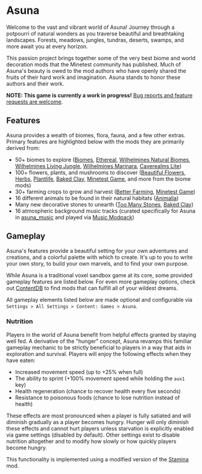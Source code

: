 Asuna
=====

Welcome to the vast and vibrant world of Asuna! Journey through a potpourri of natural wonders as you traverse beautiful and breathtaking landscapes. Forests, meadows, jungles, tundras, deserts, swamps, and more await you at every horizon.

This passion project brings together some of the very best biome and world decoration mods that the Minetest community has published. Much of Asuna's beauty is owed to the mod authors who have openly shared the fruits of their hard work and imagination. Asuna stands to honor these authors and their work.

**NOTE: This game is currently a work in progress!** [Bug reports and feature requests are welcome](https://github.com/EmptyStar/asuna/issues).

Features
--------

Asuna provides a wealth of biomes, flora, fauna, and a few other extras. Primary features are highlighted below with the mods they are primarily derived from:

- 50+ biomes to explore ([Biomes](https://content.minetest.net/packages/Atlante/biomes/), [Ethereal](https://content.minetest.net/packages/TenPlus1/ethereal/), [Wilhelmines Natural Biomes](https://content.minetest.net/packages/Liil/naturalbiomes/), [Wilhelmines Living Jungle](https://content.minetest.net/packages/Liil/livingjungle/), [Wilhelmines Marinara](https://content.minetest.net/packages/Liil/marinara/), [Caverealms Lite](https://content.minetest.net/packages/Shara/caverealms/))
- 100+ flowers, plants, and mushrooms to discover ([Beautiful Flowers](https://content.minetest.net/packages/1faco/beautiflowers/), [Herbs](https://content.minetest.net/packages/Clyde/herbs/), [Plantlife](https://content.minetest.net/packages/mt-mods/plantlife_modpack/), [Baked Clay](https://content.minetest.net/packages/TenPlus1/bakedclay/), [Minetest Game](https://content.minetest.net/packages/Minetest/minetest_game/), and more from the biome mods)
- 30+ farming crops to grow and harvest ([Better Farming](https://content.minetest.net/packages/Atlante/better_farming/), [Minetest Game](https://content.minetest.net/packages/Minetest/minetest_game/))
- 16 different animals to be found in their natural habitats ([Animalia](https://content.minetest.net/packages/ElCeejo/animalia/))
- Many new decorative stones to unearth ([Too Many Stones](https://content.minetest.net/packages/JoeEnderman/too_many_stones/), [Baked Clay](https://content.minetest.net/packages/TenPlus1/bakedclay/))
- 16 atmospheric background music tracks (curated specifically for Asuna in [asuna_music](https://github.com/EmptyStar/asuna/tree/main/mods/asuna/asuna_music) and played via [Music Modpack](https://content.minetest.net/packages/mt-mods/music_modpack/))

Gameplay
--------

Asuna's features provide a beautiful setting for your own adventures and creations, and a colorful palette with which to create. It's up to you to write your own story, to build your own marvels, and to find your own purpose.

While Asuna is a traditional voxel sandbox game at its core, some provided gameplay features are listed below. For even more gameplay options, check out [ContentDB](https://content.minetest.net/) to find mods that can fulfill all of your wildest dreams.

All gameplay elements listed below are made optional and configurable via `Settings > All Settings > Content: Games > Asuna`.

### Nutrition

Players in the world of Asuna benefit from helpful effects granted by staying well fed. A derivative of the "hunger" concept, Asuna revamps this familiar gameplay mechanic to be strictly beneficial to players in a way that aids in exploration and survival. Players will enjoy the following effects when they have eaten:

- Increased movement speed (up to +25% when full)
- The ability to sprint (+100% movement speed while holding the `aux1` key)
- Health regeneration (chance to recover health every five seconds)
- Resistance to poisonous foods (chance to lose nutrition instead of health)

These effects are most pronounced when a player is fully satiated and will diminish gradually as a player becomes hungry. Hunger will only diminish these effects and cannot hurt players unless starvation is explicitly enabled via game settings (disabled by default). Other settings exist to disable nutrition altogether and to modify how slowly or how quickly players become hungry.

This functionality is implemented using a modified version of the [Stamina](https://content.minetest.net/packages/sofar/stamina/) mod.